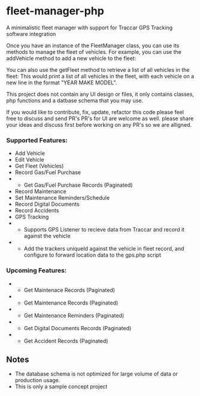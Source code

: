 # fleet-manager-php
A minimalistic fleet manager with support for Traccar GPS Tracking software integration

Once you have an instance of the FleetManager class, you can use its methods to manage the fleet of vehicles.
For example, you can use the addVehicle method to add a new vehicle to the fleet:

You can also use the getFleet method to retrieve a list of all vehicles in the fleet:
This would print a list of all vehicles in the fleet, with each vehicle on a new line in the format "YEAR MAKE MODEL".

This project does not contain any UI design or files, it only contains classes, php functions and a datbase schema that you may use.

If you would like to contribute, fix, update, refactor this code please feel free to discuss and send PR's
PR's for UI are welcome as well.
please share your ideas and discuss first before working on any PR's so we are alligned.


### Supported Features:
- Add Vehicle
- Edit Vehicle
- Get Fleet (Vehicles)
- Record Gas/Fuel Purchase
- - Get Gas/Fuel Purchase Records (Paginated)
- Record Maintenance
- Set Maintenance Reminders/Schedule
- Record Digital Documents
- Record Accidents
- GPS Tracking
- - Supports GPS Listener to recieve data from Traccar and record it against the vehicle
- - Add the trackers uniqueId against the vehicle in fleet record, and configure to forward location data to the gps.php script 

### Upcoming Features:
- - Get Maintenace Records (Paginated)
- - Get Maintenance Records (Paginated)
- - Get Maintenance Reminders (Paginated)
- - Get Digital Documents Records (Paginated)
- - Get Accident Records (Paginated)




## Notes
* The database schema is not optimized for large volume of data or production usage.
* This is only a sample concept project
